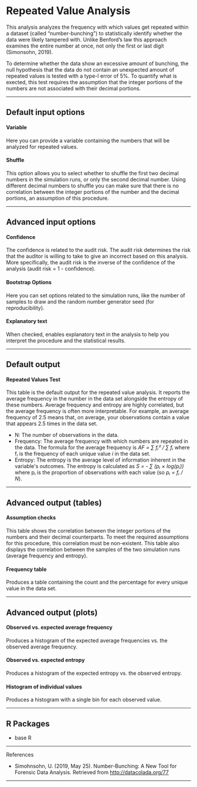 Repeated Value Analysis
==========================

This analysis analyzes the frequency with which values get repeated within a dataset (called “number-bunching”) to statistically identify whether the data were likely tampered with. Unlike Benford’s law this approach examines the entire number at once, not only the first or last digit (Simonsohn, 2019). 

To determine whether the data show an excessive amount of bunching, the null hypothesis that the data do not contain an unexpected amount of repeated values is tested with a type-I error of 5%. To quantify what is exected, this test requires the assumption that the integer portions of the numbers are not associated with their decimal portions.

----

Default input options
-------

#### Variable
Here you can provide a variable containing the numbers that will be analyzed for repeated values.

#### Shuffle
This option allows you to select whether to shuffle the first two decimal numbers in the simulation runs, or only the second decimal number. Using different decimal numbers to shuffle you can make sure that there is no correlation between the integer portions of the number and the decimal portions, an assumption of this procedure.

----

Advanced input options
-------

#### Confidence
The confidence is related to the audit risk. The audit risk determines the risk that the auditor is willing to take to give an incorrect based on this analysis. More specifically, the audit risk is the inverse of the confidence of the analysis (audit risk = 1 - confidence).

#### Bootstrap Options
Here you can set options related to the simulation runs, like the number of samples to draw and the random number generator seed (for reproducibility).

#### Explanatory text
When checked, enables explanatory text in the analysis to help you interpret the procedure and the statistical results.

----

Default output
-------

#### Repeated Values Test
This table is the default output for the repeated value analysis. It reports the average frequency in the number in the data set alongside the entropy of these numbers. Average frequency and entropy are highly correlated, but the average frequency is often more interpretable. For example, an average frequency of 2.5 means that, on average, your observations contain a value that appears 2.5 times in the data set. 

- N: The number of observations in the data.
- Frequency: The average frequency with which numbers are repeated in the data. The formula for the average frequency is *AF = &#8721; f&#7522;&#178; / &#8721; f&#7522;* where f&#7522; is the frequency of each unique value *i* in the data set.
- Entropy: The entropy is the average level of information inherent in the variable's outcomes. The entropy is calculated as *S = - &#8721; (p&#7522; &#215; log(p&#7522;))* where p&#7522; is the proportion of observations with each value (so *p&#7522; = f&#7522; / N*).

----

Advanced output (tables)
-------

#### Assumption checks
This table shows the correlation between the integer portions of the numbers and their decimal counterparts. To meet the required assumptions for this procedure, this correlation must be non-existent. This table also displays the correlation between the samples of the two simulation runs (average frequency and entropy).

#### Frequency table
Produces a table containing the count and the percentage for every unique value in the data set.

----

Advanced output (plots)
-------

#### Observed vs. expected average frequency
Produces a histogram of the expected average frequencies vs. the observed average frequency.

#### Observed vs. expected entropy
Produces a histogram of the expected entropy vs. the observed entropy.

#### Histogram of individual values
Produces a histogram with a single bin for each observed value.

----

R Packages
-------

- base R

----

References

- Simohnsohn, U. (2019, May 25). Number-Bunching: A New Tool for Forensic Data Analysis. Retrieved from http://datacolada.org/77

-------
